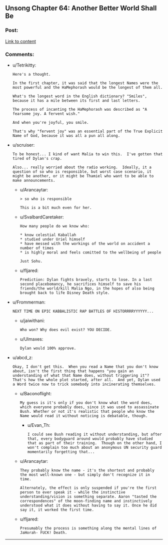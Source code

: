 ## Unsong Chapter 64: Another Better World Shall Be

### Post:

[Link to content](https://unsongbook.com/chapter-64-another-better-world-shall-be/)

### Comments:

- u/Tetrikitty:
  ```
  Here's a thought.

  In the first chapter, it was said that the longest Names were the most powerful and the HaMephorash would be the longest of them all.

  What's the longest word in the English dictionary? "Smiles", because it has a mile between its first and last letters.

  The process of incanting the HaMephorash was described as "A fearsome joy. A fervent wish."

  And when you're joyful, you smile.

  That's why "fervent joy" was an essential part of the True Explicit Name of God, because it was all a pun all along.
  ```

- u/scruiser:
  ```
  To be honest... I kind of want Malia to win this.  I've gotten that tired of Dylan's crap.

  Also... really worried about the radio working.  Ideally, it a question of so who is responsible, but worst case scenario, it might be another, or it might be Thamiel who want to be able to make announcements.
  ```

  - u/Arancaytar:
    ```
    > so who is responsible

    This is a bit much even for her.
    ```

  - u/SvalbardCaretaker:
    ```
    How many people do we know who: 

    * know celestial Kaballah 
    * studied under Uriel himself 
    * have messed with the workings of the world on accident a number of times
    * is highly moral and feels comitted to the wellbeing of people

    Just Sohu.
    ```

  - u/fljared:
    ```
    Prediction: Dylan fights bravely, starts to lose. In a last second placebomancy, he sacrifices himself to save his friends/the world/kill Malia Ngo, in the hopes of also being brought back to life Disney Death style.
    ```

- u/Frommerman:
  ```
  NEXT TIME ON EPIC KABBALISTIC RAP BATTLES OF HISTORRRRYYYYYY...
  ```

  - u/jaiwithani:
    ```
    Who won? Why does evil exist? YOU DECIDE.
    ```

  - u/Ulmaxes:
    ```
    Dylan would 100% approve.
    ```

- u/abcd_z:
  ```
  Okay, I don't get this.  When you read a Name that you don't know about, isn't the first thing that happens "you gain an understanding of what that Name does, without triggering it"?  That's how the whole plot started, after all.  And yet, Dylan used a Word twice now to trick somebody into incinerating themselves.
  ```

  - u/Baconoflight:
    ```
    My guess is it's only if you don't know what the word does, which everyone probably does, since it was used to assassinate Bush. Whether or not it's realistic that people who know the Name would read it without noticing is debatable, though.
    ```

    - u/Evan_Th:
      ```
      I could see Bush reading it without understanding, but after that, every bodyguard around would probably have studied that as part of their training.  Though on the other hand, I won't complain too much about an anonymous UN security guard momentarily forgetting that...
      ```

  - u/Arancaytar:
    ```
    They probably know the name - it's the shortest and probably the most well-known one - but simply don't recognize it in time.

    Alternately, the effect is only suspended if you're the first person to ever speak it - while the instinctive understanding/vision is something separate. Aaron "tasted the correspondences" of the moon-finding name and instinctively understood what it does without having to say it. Once he did say it, it worked the first time.
    ```

  - u/fljared:
    ```
    Presumably the process is something along the mental lines of JaHorah- FUCK! Death.
    ```

---

